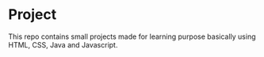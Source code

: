<h1>Project</h1>

This repo contains small projects made for learning purpose basically using HTML, CSS, Java and Javascript.
